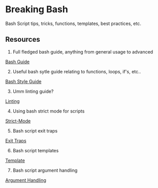 # Breaking Bash
Bash Script tips, tricks, functions, templates, best practices, etc.

## Resources

1. Full fledged bash guide, anything from general usage to advanced

[Bash Guide](http://mywiki.wooledge.org/BashGuide)

2. Useful bash sytle guide relating to functions, loops, if's, etc..

[Bash Style Guide](https://github.com/bahamas10/bash-style-guide)

3. Umm linting guide?

[Linting](https://www.shellcheck.net/)

4. Using bash strict mode for scripts

[Strict-Mode](http://redsymbol.net/articles/unofficial-bash-strict-mode/)

5. Bash script exit traps

[Exit Traps](http://redsymbol.net/articles/bash-exit-traps/)

6. Bash script templates

[Template](https://www.uxora.com/unix/shell-script/18-shell-script-template)

7. Bash script argument handling

[Argument Handling](https://www.assertnotmagic.com/2019/03/08/bash-advanced-arguments/)

